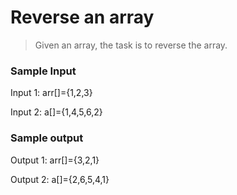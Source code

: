 # Reverse an array 

> Given an array, the task is to reverse the array.
### Sample Input
Input 1:
arr[]={1,2,3}

Input 2:
a[]={1,4,5,6,2}

### Sample output
Output 1:
arr[]={3,2,1}

Output 2:
a[]={2,6,5,4,1}

